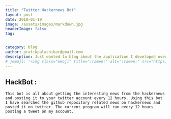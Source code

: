```yaml
---
title: "Twitter Hackernews Bot"
layout: post
date: 2018-01-19
image: /assets/images/markdown.jpg
headerImage: false
tag:


category: blog
author: pratikpalashikar@gmail.com
description: Just wanted to blog about the application I developed over the weekend to extract the news from the hackernews and post it as the tweet on your twitter account.
# jemoji: '<img class="emoji" title=":ramen:" alt=":ramen:" src="https://assets.github.com/images/icons/emoji/unicode/1f35c.png" height="20" width="20" align="absmiddle">'
---
```



## HackBot :
    This bot is all about getting the interesting news from the hackernews and posting it to your twitter account every 12 hours. Using this bot I have searched the github repository related news on hackernews and posted it on twitter. The current program will run every 12 hours posting a tweet on my account.
    
